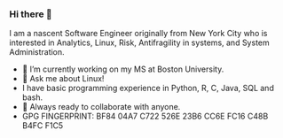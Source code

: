 ### Hi there 👋

I am a nascent Software Engineer originally from New York City who is interested in Analytics, Linux, Risk, Antifragility in systems, and System Administration. 

- 🔭 I’m currently working on my MS at Boston University. 
- 💬 Ask me about Linux!
- I have basic programming experience in Python, R, C, Java, SQL and bash. 
- 👯 Always ready to collaborate with anyone. 
- GPG FINGERPRINT: BF84 04A7 C722 526E 23B6  CC6E FC16 C48B B4FC F1C5

